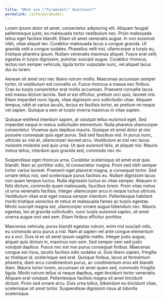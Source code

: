 ```yaml
---
title: "What are \"Pyramidal\" Questions?"
permalink: /info/pyramidal/
---
```

Lorem ipsum dolor sit amet, consectetur adipiscing elit. Aliquam feugiat pellentesque justo, eu malesuada tortor vestibulum nec. Proin malesuada tellus eget facilisis blandit. Etiam sit amet venenatis augue. In non euismod nibh, vitae aliquet leo. Curabitur malesuada lacus a congue gravida. Ut gravida velit a congue sodales. Phasellus velit nisi, ullamcorper a turpis eu, tristique pharetra ipsum. Nullam venenatis maximus aliquet. Fusce erat velit, egestas in turpis dignissim, pulvinar suscipit augue. Curabitur rhoncus, lectus non semper vehicula, ligula tortor vulputate nunc, vel aliquet lacus dui eu lorem.

Aenean sit amet orci nec libero rutrum mollis. Maecenas accumsan semper tortor, id vestibulum est convallis ut. Fusce rhoncus a massa nec finibus. Cras eu turpis consectetur erat mollis accumsan. Praesent convallis lacus sed massa dictum lacinia. Sed ut est efficitur, pretium orci quis, laoreet nisl. Etiam imperdiet nunc ligula, vitae dignissim orci sollicitudin vitae. Aliquam tempus, nibh at varius iaculis, lectus ex facilisis tortor, ac pretium mi neque vel sapien. Quisque a sem at turpis viverra maximus in vitae sapien.

Quisque eleifend interdum sapien, at volutpat tellus euismod eget. Sed imperdiet neque in metus sollicitudin elementum. Nulla pharetra ullamcorper consectetur. Vivamus quis dapibus mauris. Quisque sit amet dolor at nisi posuere consequat quis eget purus. Sed sed faucibus nisl. In purus nunc, ultricies ac nisl at, ullamcorper laoreet arcu. Vestibulum at nisl nec lacus molestie molestie sed quis urna. Ut quis euismod felis, at aliquet nisi. Mauris metus tellus, interdum quis gravida sed, commodo nec mi.

Suspendisse eget rhoncus urna. Curabitur scelerisque sit amet erat quis blandit. Nam ac porttitor odio, id consectetur magna. Proin sed nibh semper tortor varius laoreet. Praesent eget placerat magna, a consequat tortor. Sed ornare tellus nisl, sed scelerisque purus facilisis eu. Nullam dignissim lacus non quam tempus luctus. Nulla dignissim luctus ex vitae semper. Aliquam in felis dictum, commodo quam malesuada, faucibus lorem. Proin vitae metus ut urna venenatis facilisis. Integer ullamcorper arcu in neque luctus ultrices. Vestibulum vitae erat eget massa semper interdum. Pellentesque habitant morbi tristique senectus et netus et malesuada fames ac turpis egestas. Morbi suscipit magna est, ullamcorper ornare augue bibendum nec. Mauris egestas, leo at gravida sollicitudin, nunc turpis euismod sapien, sit amet viverra augue orci sed sem. Etiam finibus efficitur porttitor.

Maecenas vehicula, purus blandit egestas rutrum, enim nisl suscipit odio, eu commodo arcu purus a nisl. Nam at sapien vel ante congue elementum eu a orci. Duis id ex sit amet ipsum sagittis mattis. Integer justo augue, aliquet quis dictum in, maximus non sem. Sed semper sem sed justo volutpat dapibus. Fusce nec est non purus consequat finibus. Maecenas congue est risus, iaculis facilisis odio sodales ut. Duis libero sapien, fringilla ac tristique id, scelerisque sed erat. Quisque finibus, lacus at fermentum pharetra, diam arcu condimentum purus, ac condimentum eros elit blandit diam. Mauris tortor lorem, accumsan sit amet quam sed, commodo fringilla ligula. Morbi rutrum tellus ut neque dapibus, eget tincidunt tortor venenatis. Aliquam erat volutpat. Pellentesque facilisis magna sit amet tincidunt dictum. Proin sed ornare arcu. Duis urna tellus, bibendum eu tincidunt vitae, scelerisque sit amet tortor. Suspendisse dignissim risus at lobortis scelerisque. 
